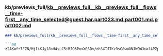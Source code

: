 ### kb/previews_full/kb__previews_full__kb__previews_full__flows__time-first__any_time_selected@guest.har.part023.md.part001.md.part002.md

```md
### kb/previews_full/kb__previews_full__flows__time-first__any_time_selected@guest.har.part023.md.part001.md (part 002)

```md
z2AKuf+7FZN/MjIiKJy18nU4sLC5iMIQ5PoxX0SDx/ohSXTJTKzRsG8waONJWQWJualAPZpG90PUE31XkorYqnUSejcklZdMZ
```

```

```
